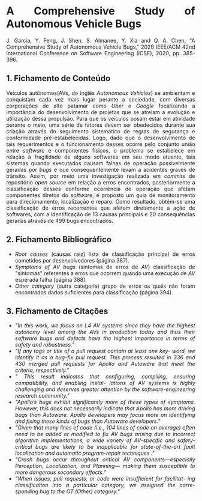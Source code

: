 <div align="justify"> 

# A Comprehensive Study of Autonomous Vehicle Bugs

J. Garcia, Y. Feng, J. Shen, S. Almanee, Y. Xia and Q. A. Chen, "A Comprehensive Study of Autonomous Vehicle Bugs," 2020 IEEE/ACM 42nd International Conference on Software Engineering (ICSE), 2020, pp. 385-396.

## 1. Fichamento de Conteúdo

Veículos autônomos(AVs, do inglês *Autonomous Vehicles*) se ambientam e conquistam cada vez mais lugar perante a sociedade, com diversas corporações de alto patamar como *Uber* e *Google* focalizando a importância do desenvolvimento de projetos que se atrelam a evolução e utilização dessa propulsão. Para que os veículos posam estar em atividade perante o meio, uma série de fatores devem ser obedecidos durante sua criação através do seguimento sistemático de regras de segurança e conformidade pré-estabelecidas. Logo, dado que o desenvolvimento de tais requerimentos e o funcionamento desses ocorre pelo conjunto união entre *software* e componentes físicos, o problema se estabelece em relação à fragilidade de alguns softwares em seu modo atuante, tais sistemas quando executados causam falhas de operação possivelmente geradas por *bugs* e que consequentemente levam a acidentes graves de trânsito. Assim, por meio uma investigação realizada em *commits* de repositório *open source* em relação a erros encontrados, posteriormente a classificação desses conforme ocorrência de operação que afetam componentes diretos do *software*, é proposto um guia de monitoramento para direcionamento, localização e reparo. Como resultado, obtém-se uma classificação de erros recorrentes que afetam diretamente a ação de softwares, com a identificação de 13 causas principais e 20 consequências geradas através de 499 bugs encontrados.

## 2. Fichamento Bibliográfico 

* _Root causes_ (causas raiz) lista de classificação principal de erros cometidos por desenvolvedores (página 387).
* _Symptoms of AV bugs_ (sintomas de erros de *AV*) classificação de "sintomas" referentes a erros que ocorrem quando uma execução de *AV* esperada falha (página 388).
* _Other category_ (outra categoria) grupo de erros os quais não foram encontrados dados suficientes para classificação (página 394).


## 3. Fichamento de Citações 

* _"In this work, we focus on L4 AV systems since they have the highest autonomy level among the AVs in production today and thus their software bugs and defects have the highest importance in terms of safety and robustness."_
* _"If any tags or title of a pull request contain at least one key- word, we identify it as a bug-fix pull request. This process resulted in 336 and 430 merged pull requests for Apollo and Autoware that meet the criteria, respectively."_
* _" This result indicates that configuring, compiling, ensuring compatibility, and enabling instal- lations of AV systems is highly challenging and deserves greater attention by the software-engineering research community."_
* _"Apollo’s bugs exhibit significantly more of these types of symptoms. However, this does not necessarily indicate that Apollo has more driving bugs than Autoware. Apollo developers may focus more on identifying and fixing these kinds of bugs than Autoware developers."_
* _"Given that many lines of code (i.e., 104 lines of code on average) often need to be added or modified to fix AV bugs arising due to incorrect algorithm implementations, a wide variety of AV-specific and safety-critical bugs are likely to be inapplicable for state-of-the-art fault localization and automatic program-repair techniques ."_
* _"Crash bugs occur throughout critical AV components—especially Perception, Localization, and Planning— making them susceptible to more dangerous secondary effects."_
* _"When issues, pull requests, or code were insufficient for facilitat- ing classification into a particular category, we assigned the corre- sponding bug to the OT (Other) category."_

<div>